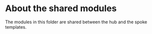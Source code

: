 # About the shared modules

The modules in this folder are shared between the hub and the spoke templates.
